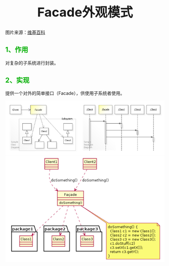 # <h1 align='center' style='color:[[4cAF50]];font-size:40px'>  Facade外观模式</h1>

图片来源：[维基百科](https://en.wikipedia.org/wiki/Facade_pattern)

## <font color=[[3caf50]]>1、作用</font>

对复杂的子系统进行封装。

## <font color=[[3caf50]]>2、实现</font>

提供一个对外的简单接口（Facade），供使用子系统者使用。

<center>
    <img src=".\imgs\4.1、Facade(门面)外观模式.md\W3sDesign_Facade_Design_Pattern_UML.jpg">
</center>

<center>
    <img src=".\imgs\4.1、Facade(门面)外观模式.md\Example_of_Facade_design_pattern_in_UML.png"/>
</center>

